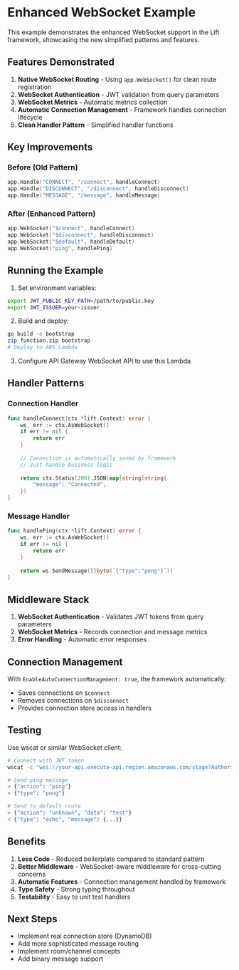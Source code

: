 # Enhanced WebSocket Example

This example demonstrates the enhanced WebSocket support in the Lift framework, showcasing the new simplified patterns and features.

## Features Demonstrated

1. **Native WebSocket Routing** - Using `app.WebSocket()` for clean route registration
2. **WebSocket Authentication** - JWT validation from query parameters
3. **WebSocket Metrics** - Automatic metrics collection
4. **Automatic Connection Management** - Framework handles connection lifecycle
5. **Clean Handler Pattern** - Simplified handler functions

## Key Improvements

### Before (Old Pattern)
```go
app.Handle("CONNECT", "/connect", handleConnect)
app.Handle("DISCONNECT", "/disconnect", handleDisconnect)
app.Handle("MESSAGE", "/message", handleMessage)
```

### After (Enhanced Pattern)
```go
app.WebSocket("$connect", handleConnect)
app.WebSocket("$disconnect", handleDisconnect)
app.WebSocket("$default", handleDefault)
app.WebSocket("ping", handlePing)
```

## Running the Example

1. Set environment variables:
```bash
export JWT_PUBLIC_KEY_PATH=/path/to/public.key
export JWT_ISSUER=your-issuer
```

2. Build and deploy:
```bash
go build -o bootstrap
zip function.zip bootstrap
# Deploy to AWS Lambda
```

3. Configure API Gateway WebSocket API to use this Lambda

## Handler Patterns

### Connection Handler
```go
func handleConnect(ctx *lift.Context) error {
    ws, err := ctx.AsWebSocket()
    if err != nil {
        return err
    }
    
    // Connection is automatically saved by framework
    // Just handle business logic
    
    return ctx.Status(200).JSON(map[string]string{
        "message": "Connected",
    })
}
```

### Message Handler
```go
func handlePing(ctx *lift.Context) error {
    ws, err := ctx.AsWebSocket()
    if err != nil {
        return err
    }
    
    return ws.SendMessage([]byte(`{"type":"pong"}`))
}
```

## Middleware Stack

1. **WebSocket Authentication** - Validates JWT tokens from query parameters
2. **WebSocket Metrics** - Records connection and message metrics
3. **Error Handling** - Automatic error responses

## Connection Management

With `EnableAutoConnectionManagement: true`, the framework automatically:
- Saves connections on `$connect`
- Removes connections on `$disconnect`
- Provides connection store access in handlers

## Testing

Use wscat or similar WebSocket client:

```bash
# Connect with JWT token
wscat -c "wss://your-api.execute-api.region.amazonaws.com/stage?Authorization=your-jwt-token"

# Send ping message
> {"action": "ping"}
< {"type": "pong"}

# Send to default route
> {"action": "unknown", "data": "test"}
< {"type": "echo", "message": {...}}
```

## Benefits

1. **Less Code** - Reduced boilerplate compared to standard pattern
2. **Better Middleware** - WebSocket-aware middleware for cross-cutting concerns
3. **Automatic Features** - Connection management handled by framework
4. **Type Safety** - Strong typing throughout
5. **Testability** - Easy to unit test handlers

## Next Steps

- Implement real connection store (DynamoDB)
- Add more sophisticated message routing
- Implement room/channel concepts
- Add binary message support 
